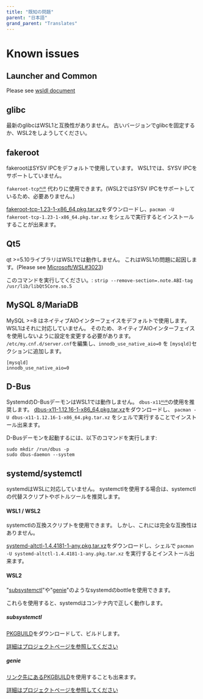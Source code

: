 ```yaml
---
title: "既知の問題"
parent: "日本語"
grand_parent: "Translates"
---
```

# Known issues

## Launcher and Common
Please see [wsldl document](https://git.io/wsldl-doc)

## glibc
最新のglibcはWSL1と互換性がありません。
古いバージョンでglibcを固定するか、WSL2をしようしてください。

## fakeroot
fakerootはSYSV IPCをデフォルトで使用しています。
WSL1では、SYSV IPCをサポートしていません。

`fakeroot-tcp`[ᴬᵁᴿ](https://aur.archlinux.org/packages/fakeroot-tcp/) 代わりに使用できます。(WSL2ではSYSV IPCをサポートしているため、必要ありません。)

[fakeroot-tcp-1.23-1-x86_64.pkg.tar.xz](https://github.com/yuk7/arch-prebuilt/releases/download/18082100/fakeroot-tcp-1.23-1-x86_64.pkg.tar.xz)をダウンロードし、```pacman -U fakeroot-tcp-1.23-1-x86_64.pkg.tar.xz``` をシェルで実行するとインストールすることが出来ます。

## Qt5
qt >=5.10ライブラリはWSL1では動作しません。 これはWSL1の問題に起因します。(Please see [Microsoft/WSL#3023](https://github.com/Microsoft/WSL/issues/3023))

このコマンドを実行してください。:
```strip --remove-section=.note.ABI-tag /usr/lib/libQt5Core.so.5```

## MySQL 8/MariaDB
MySQL >=8 はネイティブAIOインターフェイスをデフォルトで使用します。 WSL1はそれに対応していません。
そのため、ネイティブAIOインターフェイスを使用しないように設定を変更する必要があります。
`/etc/my.cnf.d/server.cnf`を編集し、`innodb_use_native_aio=0` を `[mysqld]`セクションに追加します。
```
[mysqld]
innodb_use_native_aio=0
```

## D-Bus
SystemdのD-BusデーモンはWSL1では動作しません。
`dbus-x11`[ᴬᵁᴿ](https://aur.archlinux.org/packages/dbus-x11/)の使用を推奨します。
[dbus-x11-1.12.16-1-x86_64.pkg.tar.xz](https://github.com/yuk7/arch-prebuilt/releases/download/20051200/dbus-x11-1.12.16-1-x86_64.pkg.tar.xz)をダウンロードし、 ```pacman -U dbus-x11-1.12.16-1-x86_64.pkg.tar.xz``` をシェルで実行することでインストール出来ます。

D-Busデーモンを起動するには、以下のコマンドを実行します:
```
sudo mkdir /run/dbus -p
sudo dbus-daemon --system
```

## systemd/systemctl
systemdはWSLに対応していません。
systemctlを使用する場合は、systemctlの代替スクリプトやボトルツールを推奨します。

#### WSL1 / WSL2
systemctlの互換スクリプトを使用できます。
しかし、これには完全な互換性はありません。

[systemd-altctl-1.4.4181-1-any.pkg.tar.xz](https://github.com/yuk7/arch-systemctl-alt/releases/download/1.4.4181-1/systemd-altctl-1.4.4181-1-any.pkg.tar.xz)をダウンロードし、シェルで ```pacman -U systemd-altctl-1.4.4181-1-any.pkg.tar.xz``` を実行するとインストール出来ます。

#### WSL2
"[subsystemctl](https://github.com/sorah/subsystemctl)"や"[genie](https://github.com/arkane-systems/genie)"のようなsystemdのbottleを使用できます。

これらを使用すると、systemdはコンテナ内で正しく動作します。

##### subsystemctl
[PKGBUILD](https://raw.githubusercontent.com/sorah/arch.sorah.jp/master/aur-sorah/PKGBUILDs/subsystemctl/PKGBUILD)をダウンロードして、ビルドします。

[詳細はプロジェクトページを参照してください](https://github.com/sorah/subsystemctl#usage)

##### genie
[リンク先にあるPKGBUILD](https://gist.github.com/arlllk/7001c521de601f01735af5ca440f03ae)を使用することも出来ます。

[詳細はプロジェクトページを参照してください](https://github.com/arkane-systems/genie#usage)

